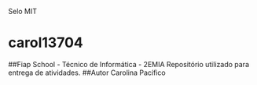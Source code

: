 Selo MIT

# carol13704
##Fiap School - Técnico de Informática - 2EMIA
Repositório utilizado para entrega de atividades.
##Autor
Carolina Pacífico
